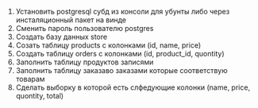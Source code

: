 1. Установить postgresql субд из консоли для убунты либо через инсталяционный пакет на винде
2. Сменить пароль пользователю postgres
3. Создать базу данных store
4. Созать таблицу products c колонками (id, name, price)
5. Создать таблицу orders с колонками (id, product_id, quontity)
6. Заполнить таблицу продуктов записями
7. Заполнить таблицу заказаво заказами которые соответствую товарам
8. Сделать выборку в которой есть слфедующие колонки (name, price, quontity, total)
